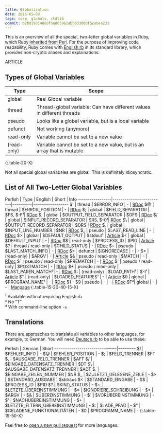 ```yaml
---
title: Globalization
date: 2015-05-09
tags: core, globals, stdlib
commit: b2bd19014880f6a065962abb63300bf5cabea233
---
```


This is an overview of all the special, two-letter global variables in Ruby, which Ruby [inherited from Perl](http://www.perlmonks.org/?node_id=353259). For the purpose of improving code readability, Ruby comes with [English.rb](https://github.com/ruby/ruby/blob/trunk/lib/English.rb) in its standard library, which provides non-cryptic aliases and explainations.

ARTICLE


## Types of Global Variables

Type        | Scope
------------|------
global      | Real Global variable
thread      | Thread-global variable: Can have different values in different threads
pseudo      | Looks like a global variable, but is a local variable
defunct     | Not working (anymore)
read-only   | Variable cannot be set to a new value
(read-only) | Variable cannot be set to a new value, but is an array that is mutable
{:.table-20-X}

Not all special global variabales are global. This is definitely idiosyncratic.

## List of All Two-Letter Global Variables

Perlish | Type   | English                  | Short    | Info
-----------------|--------------------------|----------|------------------
$! | thread      | $ERROR_INFO              | -        | [RDoc](http://ruby-doc.org/core-2.2.2/Exception.html)
$@ | thread      | $ERROR_POSITION          | -        | [RDoc](http://ruby-doc.org/core-2.2.2/Exception.html)
$; | global      | $FIELD_SEPARATOR         | $FS, $-F¹| [RDoc](http://ruby-doc.org/core-2.2.2/String.html#method-i-split)
$, | global      | $OUTPUT_FIELD_SEPARATOR  | $OFS     | [RDoc](http://ruby-doc.org/core-2.2.2/IO.html#method-i-print)
$/ | global      | $INPUT_RECORD_SEPARATOR  | $RS, $-0¹| [RDoc](http://ruby-doc.org/core-2.2.2/IO.html#method-i-gets)
$\ | global      | $OUTPUT_RECORD_SEPARATOR | $ORS     | [RDoc](http://ruby-doc.org/core-2.2.2/IO.html#method-i-print)
$. | global      | $INPUT_LINE_NUMBER       | $NR      | [RDoc](http://ruby-doc.org/core-2.2.2/IO.html#method-i-lineno)
$_ | pseudo      | $LAST_READ_LINE          | -        | [RDoc](http://ruby-doc.org/core-2.2.2/IO.html#method-i-gets)
$> | global      | $DEFAULT_OUTPUT          | $stdout¹ | [Article](https://robots.thoughtbot.com/io-in-ruby)
$< | global      | $DEFAULT_INPUT           | -        | [RDoc](http://www.rubydoc.info/stdlib/core/ARGF)
$$ | read-only   | $PROCESS_ID              | $PID     | [Article](http://allenlsy.com/working-with-unix-process-in-ruby/)
$? | thread / read-only | $CHILD_STATUS     | -        | [RDoc](http://ruby-doc.org/core-2.2.2/Process.html#method-c-wait)
$~ | pseudo      | $LAST_MATCH_INFO         | -        | [RDoc](http://ruby-doc.org/core-2.2.2/Regexp.html#class-Regexp-label-Special+global+variables)
$= | defunct     | $IGNORECASE              | -        | -
$* | (read-only) | $ARGV                    | -        | [Article](http://jnoconor.github.io/blog/2013/10/13/a-short-explanation-of-argv/)
$& | pseudo / read-only | $MATCH            | -        | [RDoc](http://ruby-doc.org/core-2.2.2/Regexp.html#class-Regexp-label-Special+global+variables)
$` | pseudo / read-only | $PREMATCH         | -        | [RDoc](http://ruby-doc.org/core-2.2.2/Regexp.html#class-Regexp-label-Special+global+variables)
$' | pseudo / read-only | $POSTMATCH        | -        | [RDoc](http://ruby-doc.org/core-2.2.2/Regexp.html#class-Regexp-label-Special+global+variables)
$+ | pseudo / read-only | $LAST_PAREN_MATCH²| -        | [RDoc](http://ruby-doc.org/core-2.2.2/Regexp.html#class-Regexp-label-Special+global+variables)
$: | (read-only) | $LOAD_PATH¹              | $-I¹     | [Article](http://selfless-singleton.rickwinfrey.com/2012/12/20/-rubys-load-path/)
$" | (read-only) | $LOADED_FEATURES¹        | -        | [Article](https://ruby-hacking-guide.github.io/load.html)
$0 | global      | $PROGRAM_NAME¹           | -        | [RDoc](http://ruby-doc.org/core-2.2.2/Process.html#method-c-argv0)
$1 - $9 | pseudo | -                        | -        | [RDoc](http://ruby-doc.org/core-2.2.2/Regexp.html#class-Regexp-label-Special+global+variables)
$F³| global      | -                        | -        | [Manpage](http://manpages.ubuntu.com/manpages/intrepid/man1/ruby.1.html#contenttoc4)
{:.table-15-20-40-15-X}

¹ Available without requiring English.rb<br/>
² No "T"<br>
³ With command-line option `-a`

## Translations

There are approaches to translate all variables to other languages, for example, to German. You will need [Deutsch.rb](https://github.com/janlelis/Deutsch.rb/blob/master/lib/Deutsch.rb) to be able to use these:

Perlish | German                | Short
--------------------------------|---------
$! | $FEHLER_INFO               | -
$@ | $FEHLER_POSITION           | -
$; | $FELD_TRENNER              | $FT
$, | $AUSGABE_FELD_TRENNER      | $AFT
$/ | $EINGABE_DATENSATZ_TRENNER | $DT
$\ | $AUSGABE_DATENSATZ_TRENNER | $ADT
$. | $EINGABE_ZEILEN_NUMMER     | $NR
$_ | $ZULETZT_GELESENE_ZEILE    | -
$> | $STANDARD_AUSGABE          | $stdraus
$< | $STANDARD_EINGABE          | -
$$ | $PROZESS_ID                | $PID
$? | $KIND_STATUS               | -
$~ | $LETZTE_ÜBEREINSTIMMUNG    | -
$= | $IGNORIERE_SCHREIBUNG      | -
$* | $ARGV                      | -
$& | $ÜBEREINSTIMMUNG           | -
$` | $VORÜBEREINSTIMMUNG        | -
$' | $NACHÜBEREINSTIMMUNG       | -
$+ | $LETZTE_ELTERN_ÜBEREINSTIMMUNG | -
$: | $LADE_PFAD                 | -
$" | $GELADENE_FUNKTIONALITÄTEN | -
$0 | $PROGRAMM_NAME             | -
{:.table-15-50-X}

Feel free to [open a new pull request](https://github.com/janlelis/idiosyncratic-ruby.com/pulls) for more languages.